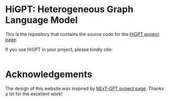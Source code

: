 # HiGPT: Heterogeneous Graph Language Model

This is the repository that contains the source code for the [HiGPT project page](https://higpt-hku.github.io/).

If you use HiGPT in your project, please kindly cite:
```

```

# Acknowledgements
The design of this website was inspired by [NExT-GPT project page](https://next-gpt.github.io/). Thanks a lot for the excellent work!
